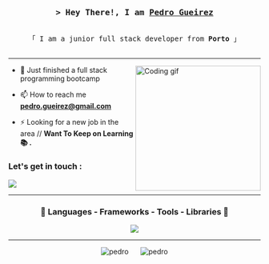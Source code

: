 <!-- Intro  -->
<h3 align="center">
        <samp>&gt; Hey There!, I am
                <b><a target="_blank" href="">Pedro Gueirez</a></b>
        </samp>
</h3>

<p align="center"> 
  <samp>
    <br>
    「 I am a junior full stack developer from <b>Porto</b> 」
    <br>
    <br>
  </samp>
</p>

</details>

<hr>
 <img align="right" width="250" src="https://st3.depositphotos.com/1007566/13936/v/600/depositphotos_139365992-stock-illustration-spy-avatar-isolated-icon.jpg" alt="Coding gif" />
 
- 🌱 Just finished a full stack programming bootcamp

- 📫 How to reach me **pedro.gueirez@gmail.com**

- ⚡ Looking for a new job in the area // **Want To Keep on Learning 📚 .**

<h3 align="left">Let's get in touch :</h3>
<p align="left">
 <a href="https://www.linkedin.com/in/pedro-gueirez/" target="_blank">
  <img src="https://img.shields.io/badge/LinkedIn-0077B5?style=for-the-badge&logo=linkedin&logoColor=white"/>
 </a>

</p>
<hr>
<h3 align="center" > 🚀 Languages - Frameworks - Tools - Libraries 🚀</h3>
<p align="center">
    <img src="https://skillicons.dev/icons?i=java,javascript,css,mysql,jquery,html,maven,hibernate,spring,bootstrap,npm,nodejs,vscode,idea,postman,git,github,vim,aws,codepen," 
 </p>

<hr>
<div align="center">
    <img src="https://github-readme-stats.vercel.app/api/top-langs?username=pedrogueirez&show_icons=true&locale=en&layout=compact&theme=radical" alt="pedro" style="display: inline-block; margin-right: 10px;">
    <img src="https://github-readme-stats.vercel.app/api?username=pedrogueirez&show_icons=true&locale=en&theme=radical" alt="pedro" style="display: inline-block; margin-left: 10px;">
</div>
 
<p>
